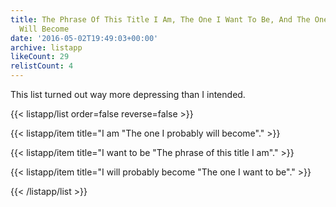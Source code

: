 ```yaml
---
title: The Phrase Of This Title I Am, The One I Want To Be, And The One I Probably
  Will Become
date: '2016-05-02T19:49:03+00:00'
archive: listapp
likeCount: 29
relistCount: 4
---
```


This list turned out way more depressing than I intended.

<!--more-->

{{< listapp/list order=false reverse=false >}}

   {{< listapp/item title="I am \"The one I probably will become\"." >}}

   {{< listapp/item title="I want to be \"The phrase of this title I am\"." >}}

   {{< listapp/item title="I will probably become \"The one I want to be\"." >}}

{{< /listapp/list >}}
